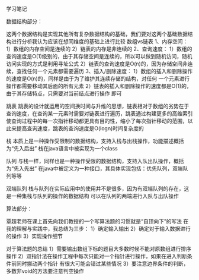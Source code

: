 学习笔记

数据结构部分：

这两个数据结构是实现其他所有复杂数据结构的基础，我们要对这两个基础数据结构进行分析我认为应该在想同维度的基础上进行比较
数组vs链表
1、内存空间：
	1）数组的内存空间是连续的
	2）链表的内存是非连续的
2、查询速度：
	1）数组的查询速度是O(1)级别的，由于其存储空间是连续的，所以可以做到随机访问，随机	访问实现的方式是利用寻址公式
	2）链表的查询速度是O(n)的，因为存储空间非连续，查找任何一个元素都需要遍历
3、插入/删除速度：
	1）数组的插入和删除操作的速度是O(n)的，同样是由于为了维护其连续存储的结构，对任何	一个元素进行操作都需要移动其后面的所有元素
	2）链表的插入和删除操作的速度都是O(1)的，由于其存储特点，只需要对当前结点进行操作	即可

跳表
跳表的设计就运用的空间换时间与升维的思想，链表相对于数组的劣势在于查询速度，在查询某一元素时需要对链表进行遍历，跳表通过构建更多的高维索引使查询过程中的每一次指针移动都更具有目的性，缩小了每次指针移动的范围，以此来提高查询速度，跳表的查询速度是O(logn)时间复杂度的


栈
本质上是一种操作受限制的数据结构，支持入栈与出栈操作，功能描述概括为“先入后出”
栈在java语言中被实现为一个class

队列
与栈一样，同样也是一种操作受限的数据结构，支持入队出队操作，概括为“先入先出”
在java中被定义为一种接口，其具体实现包括：优先队列，双端队列等等

双端队列
栈与队列在实际应用中的使用并不是很多，因为有双端队列的存在，这是一种集栈与队列的操作的数据结构
可以在队列的两端进行入队与出队操作


算法部分：

覃超老师在课上首先向我们教授的一个写算法题的习惯就是“自顶向下”的写法
在我的理解与实践中，我总结为三步：
	1）确定输入输出
	2）确定对于输入数据进行的操作
	3）实现操作细节

对于算法题的总结
	1）需要输出数组下标的题目大多数时候不能对原数组进行排序操作
	2）双指针法在操作工程中每次只能对一个指针进行操作，如果在进入判断条件前同时挪动两个指针
	有很大可能会错过某些情况
	3）要注意边界条件的判断，多数非void的方法要注意判空操作










